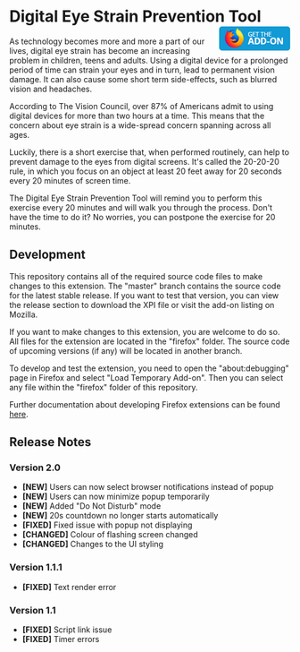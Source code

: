 # Digital Eye Strain Prevention Tool [<img align="right" src=".github/fxaddon.png">](https://addons.mozilla.org/firefox/addon/eye-strain-prevention-tool/)
As technology becomes more and more a part of our lives, digital eye strain has become an increasing problem in children, teens and adults. Using a digital device for a prolonged period of time can strain your eyes and in turn, lead to permanent vision damage. It can also cause some short term side-effects, such as blurred vision and headaches.

According to The Vision Council, over 87% of Americans admit to using digital devices for more than two hours at a time. This means that the concern about eye strain is a wide-spread concern spanning across all ages.

Luckily, there is a short exercise that, when performed routinely, can help to prevent damage to the eyes from digital screens. It's called the 20-20-20 rule, in which you focus on an object at least 20 feet away for 20 seconds every 20 minutes of screen time.

The Digital Eye Strain Prevention Tool will remind you to perform this exercise every 20 minutes and will walk you through the process. Don't have the time to do it? No worries, you can postpone the exercise for 20 minutes.

## Development
This repository contains all of the required source code files to make changes to this extension. The "master" branch contains the source code for the latest stable release. If you want to test that version, you can view the release section to download the XPI file or visit the add-on listing on Mozilla.

If you want to make changes to this extension, you are welcome to do so. All files for the extension are located in the "firefox" folder. The source code of upcoming versions (if any) will be located in another branch.

To develop and test the extension, you need to open the "about:debugging" page in Firefox and select "Load Temporary Add-on". Then you can select any file within the "firefox" folder of this repository.

Further documentation about developing Firefox extensions can be found [here](https://developer.mozilla.org/docs/Mozilla/Add-ons/WebExtensions/Your_first_WebExtension).

## Release Notes
### Version 2.0
* **[NEW]** Users can now select browser notifications instead of popup
* **[NEW]** Users can now minimize popup temporarily
* **[NEW]** Added "Do Not Disturb" mode
* **[NEW]** 20s countdown no longer starts automatically
* **[FIXED]** Fixed issue with popup not displaying
* **[CHANGED]** Colour of flashing screen changed
* **[CHANGED]** Changes to the UI styling

### Version 1.1.1
* **[FIXED]** Text render error

### Version 1.1
* **[FIXED]** Script link issue
* **[FIXED]** Timer errors
